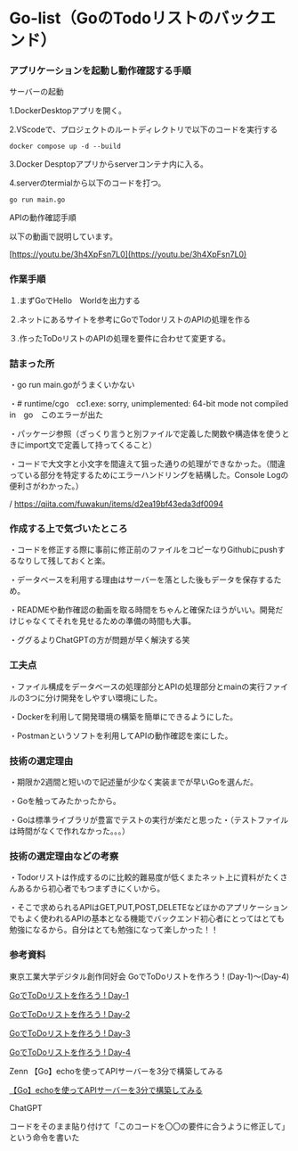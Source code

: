 # Go-list（GoのTodoリストのバックエンド）

### アプリケーションを起動し動作確認する手順

サーバーの起動


1.DockerDesktopアプリを開く。

2.VScodeで、プロジェクトのルートディレクトリで以下のコードを実行する
```
docker compose up -d --build
```
3.Docker Desptopアプリからserverコンテナ内に入る。

4.serverのtermialから以下のコードを打つ。
```
go run main.go
```
APIの動作確認手順

以下の動画で説明しています。

[https://youtu.be/3h4XpFsn7L0](https://youtu.be/3h4XpFsn7L0)


### 作業手順

１.まずGoでHello　Worldを出力する

２.ネットにあるサイトを参考にGoでTodorリストのAPIの処理を作る               

３.作ったToDoリストのAPIの処理を要件に合わせて変更する。

### 詰まった所

・go run main.goがうまくいかない

・# runtime/cgo　cc1.exe: sorry, unimplemented: 64-bit mode not compiled in　go　このエラーが出た

・パッケージ参照（ざっくり言うと別ファイルで定義した関数や構造体を使うときにimport文で定義して持ってくること）

・コードで大文字と小文字を間違えて狙った通りの処理ができなかった。（間違っている部分を特定するためにエラーハンドリングを結構した。Console Logの便利さがわかった。）

/
https://qiita.com/fuwakun/items/d2ea19bf43eda3df0094

### 作成する上で気づいたところ

・コードを修正する際に事前に修正前のファイルをコピーなりGithubにpushするなりして残しておくと楽。

・データベースを利用する理由はサーバーを落とした後もデータを保存するため。

・READMEや動作確認の動画を取る時間をちゃんと確保たほうがいい。開発だけじゃなくてそれを見せるための準備の時間も大事。

・ググるよりChatGPTの方が問題が早く解決する笑

### 工夫点

・ファイル構成をデータベースの処理部分とAPIの処理部分とmainの実行ファイルの3つに分け開発をしやすい環境にした。

・Dockerを利用して開発環境の構築を簡単にできるようにした。

・Postmanというソフトを利用してAPIの動作確認を楽にした。

### 技術の選定理由　

・期限か2週間と短いので記述量が少なく実装までが早いGoを選んだ。

・Goを触ってみたかったから。

・Goは標準ライブラリが豊富でテストの実行が楽だと思った・（テストファイルは時間がなくで作れなかった。。。）

### 技術の選定理由などの考察 

・Todorリストは作成するのに比較的難易度が低くまたネット上に資料がたくさんあるから初心者でもつまずきにくいから。

・そこで求められるAPIはGET,PUT,POST,DELETEなどほかのアプリケーションでもよく使われるAPIの基本となる機能でバックエンド初心者にとってはとても勉強になるから。自分はとても勉強になって楽しかった！！


### 参考資料　

東京工業大学デジタル創作同好会 GoでToDoリストを作ろう ! (Day-1)～(Day-4)

[GoでToDoリストを作ろう ! Day-1](https://trap.jp/post/1515) 

[GoでToDoリストを作ろう ! Day-2](https://trap.jp/post/1302/)

[GoでToDoリストを作ろう ! Day-3](https://trap.jp/post/1517/)

[GoでToDoリストを作ろう ! Day-4](https://trap.jp/post/1518/)


Zenn 【Go】echoを使ってAPIサーバーを3分で構築してみる

[【Go】echoを使ってAPIサーバーを3分で構築してみる](https://zenn.dev/def_yuisato/articles/echo-get-started)

ChatGPT

コードをそのまま貼り付けて「このコードを〇〇の要件に合うように修正して」という命令を書いた







